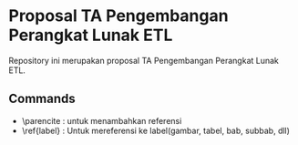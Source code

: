 
# Proposal TA Pengembangan Perangkat Lunak ETL
Repository ini merupakan proposal TA Pengembangan Perangkat Lunak ETL.


## Commands
- \parencite : untuk menambahkan referensi
- \ref{label} : Untuk mereferensi ke label(gambar, tabel, bab, subbab, dll)
